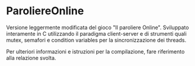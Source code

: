 # ParoliereOnline
Versione leggermente modificata del gioco "Il paroliere Online".
Sviluppato interamente in C utilizzando il paradigma client-server e di strumenti quali mutex, semafori e condition variables per la sincronizzazione dei threads.

Per ulteriori informazioni e istruzioni per la compilazione, fare riferimento alla relazione svolta.
